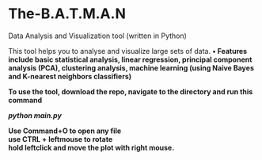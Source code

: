 # The-B.A.T.M.A.N
Data Analysis and Visualization tool (written in Python)

This tool helps you to analyse and visualize large sets of data.
<b> •	Features include 
basic statistical analysis, 
linear regression, 
principal component analysis (PCA), 
clustering analysis,
machine learning (using Naive Bayes and K-nearest neighbors classifiers)

To use the tool, download the repo, navigate to the directory and run this command<br>

<b><i> python main.py </i>
</b>

Use Command+O to open any file <br>
use CTRL + leftmouse to rotate <br>
hold leftclick and move the plot with right mouse.<br>
